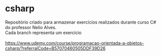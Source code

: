 # csharp
Repositório criado para armazenar exercícios realizados durante curso C# do professor Nelio Alves.\
Cada branch representa um exercício\
\
https://www.udemy.com/course/programacao-orientada-a-objetos-csharp/?referralCode=B57070460505DDF39D26
